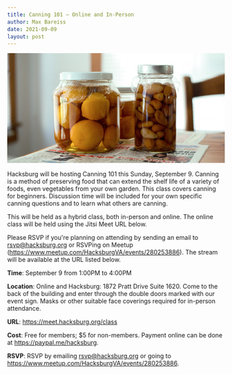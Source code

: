 ```yaml
---
title: Canning 101 — Online and In-Person
author: Max Bareiss
date: 2021-09-09
layout: post
---
```


![Canning](https://github.com/Hacksburg/hacksburg.github.io/raw/master/images/canning.jpg)

Hacksburg will be hosting Canning 101 this Sunday, September 9. Canning is a method of preserving food that can extend the shelf life of a variety of foods, even vegetables from your own garden. This class covers canning for beginners. Discussion time will be included for your own specific canning questions and to learn what others are canning.

This will be held as a hybrid class, both in-person and online. The online class will be held using the Jitsi Meet URL below.

Please RSVP if you're planning on attending by sending an email to [rsvp@hacksburg.org](mailto:rsvp@hacksburg.org) or RSVPing on Meetup (https://www.meetup.com/HacksburgVA/events/280253886). The stream will be available at the URL listed below.

**Time**: September 9 from 1:00PM to 4:00PM

**Location**: Online and Hacksburg: 1872 Pratt Drive Suite 1620. Come to the back of the building and enter through the double doors marked with our event sign. Masks or other suitable face coverings required for in-person attendance.

**URL**: <https://meet.hacksburg.org/class>

**Cost**: Free for members; $5 for non-members. Payment online can be done at <https://paypal.me/hacksburg>.

**RSVP**: RSVP by emailing [rsvp@hacksburg.org](mailto:rsvp@hacksburg.org) or going to https://www.meetup.com/HacksburgVA/events/280253886.
